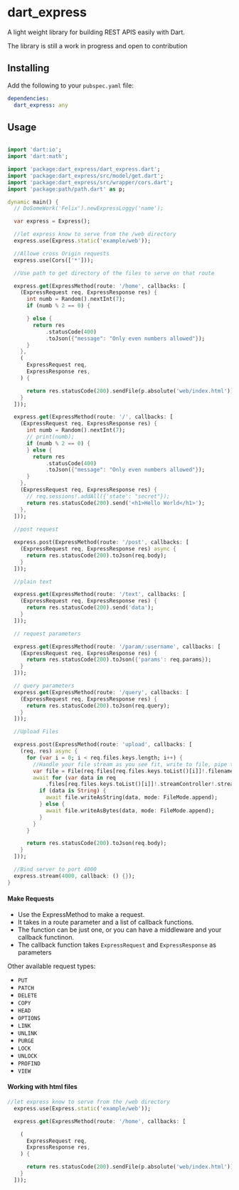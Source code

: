 # dart_express

A light weight library for building REST APIS easily with Dart.

The library is still a work in progress and open to contribution

## Installing

Add the following to your `pubspec.yaml` file:

```yaml
dependencies:
  dart_express: any
```

## Usage
```dart

import 'dart:io';
import 'dart:math';

import 'package:dart_express/dart_express.dart';
import 'package:dart_express/src/model/get.dart';
import 'package:dart_express/src/wrapper/cors.dart';
import 'package:path/path.dart' as p;

dynamic main() {
  // DoSomeWork('Felix').newExpressLoggy('name');

  var express = Express();

  //let express know to serve from the /web directory
  express.use(Express.static('example/web'));

  //Allowe cross Origin requests
  express.use(Cors(['*']));

  //Use path to get directory of the files to serve on that route

  express.get(ExpressMethod(route: '/home', callbacks: [
    (ExpressRequest req, ExpressResponse res) {
      int numb = Random().nextInt(7);
      if (numb % 2 == 0) {

      } else {
        return res
            .statusCode(400)
            .toJson({"message": "Only even numbers allowed"});
      }
    },
    (
      ExpressRequest req,
      ExpressResponse res,
    ) {

      return res.statusCode(200).sendFile(p.absolute('web/index.html'));
    }
  ]));

  express.get(ExpressMethod(route: '/', callbacks: [
    (ExpressRequest req, ExpressResponse res) {
      int numb = Random().nextInt(7);
      // print(numb);
      if (numb % 2 == 0) {
      } else {
        return res
            .statusCode(400)
            .toJson({"message": "Only even numbers allowed"});
      }
    },
    (ExpressRequest req, ExpressResponse res) {
      // req.sessions!.addAll({'state': "secret"});
      return res.statusCode(200).send('<h1>Hello World</h1>');
    },
  ]));
  
  //post request

  express.post(ExpressMethod(route: '/post', callbacks: [
    (ExpressRequest req, ExpressResponse res) async {
      return res.statusCode(200).toJson(req.body);
    }
  ]));

  //plain text

  express.get(ExpressMethod(route: '/text', callbacks: [
    (ExpressRequest req, ExpressResponse res) {
      return res.statusCode(200).send('data');
    }
  ]));

  // request parameters

  express.get(ExpressMethod(route: '/param/:username', callbacks: [
    (ExpressRequest req, ExpressResponse res) {
      return res.statusCode(200).toJson({'params': req.params});
    }
  ]));

  // query parameters
  express.get(ExpressMethod(route: '/query', callbacks: [
    (ExpressRequest req, ExpressResponse res) {
      return res.statusCode(200).toJson(req.query);
    }
  ]));

  //Upload Files

  express.post(ExpressMethod(route: 'upload', callbacks: [
    (req, res) async {
      for (var i = 0; i < req.files.keys.length; i++) {
        //Handle your file stream as you see fit, write to file, pipe to a cdn etc --->
        var file = File(req.files[req.files.keys.toList()[i]]!.filename!);
        await for (var data in req
            .files[req.files.keys.toList()[i]]!.streamController!.stream) {
          if (data is String) {
            await file.writeAsString(data, mode: FileMode.append);
          } else {
            await file.writeAsBytes(data, mode: FileMode.append);
          }
        }
      }

      return res.statusCode(200).toJson(req.body);
    }
  ]));

  //Bind server to port 4000
  express.stream(4000, callback: () {});
}
```

#### Make Requests
- Use the ExpressMethod to make a request.
- It takes in a route parameter and a list of callback functions.
- The function can be just one, or you can have a middleware and your callback functinon.
- The callback function takes `ExpressRequest` and `ExpressResponse` as parameters


Other available request types:

- `PUT`
- `PATCH`
- `DELETE`
- `COPY`
- `HEAD`
- `OPTIONS`
- `LINK`
- `UNLINK`
- `PURGE`
- `LOCK`
- `UNLOCK`
- `PROFIND`
- `VIEW`


#### Working with html files

```dart
//let express know to serve from the /web directory
  express.use(Express.static('example/web'));

  express.get(ExpressMethod(route: '/home', callbacks: [

    (
      ExpressRequest req,
      ExpressResponse res,
    ) {

      return res.statusCode(200).sendFile(p.absolute('web/index.html'));
    }
  ]));

```
